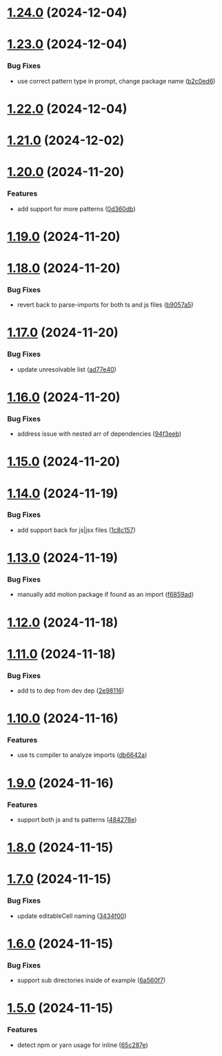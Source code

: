 # [1.24.0](https://github.com/carbon-design-system/generate-pattern/compare/v1.23.0...v1.24.0) (2024-12-04)

# [1.23.0](https://github.com/carbon-design-system/generate-pattern/compare/v1.22.0...v1.23.0) (2024-12-04)


### Bug Fixes

* use correct pattern type in prompt, change package name ([b2c0ed6](https://github.com/carbon-design-system/generate-pattern/commit/b2c0ed6483c3efe67821aa4429ae895f807eff48))

# [1.22.0](https://github.com/matthewgallo/generate-pattern/compare/v1.21.0...v1.22.0) (2024-12-04)

# [1.21.0](https://github.com/matthewgallo/generate-pattern/compare/v1.20.0...v1.21.0) (2024-12-02)

# [1.20.0](https://github.com/matthewgallo/generate-pattern/compare/v1.19.0...v1.20.0) (2024-11-20)


### Features

* add support for more patterns ([0d360db](https://github.com/matthewgallo/generate-pattern/commit/0d360db36dd004da44f338f5a859f035058a64b0))

# [1.19.0](https://github.com/matthewgallo/generate-pattern/compare/v1.18.0...v1.19.0) (2024-11-20)

# [1.18.0](https://github.com/matthewgallo/generate-pattern/compare/v1.17.0...v1.18.0) (2024-11-20)


### Bug Fixes

* revert back to parse-imports for both ts and js files ([b9057a5](https://github.com/matthewgallo/generate-pattern/commit/b9057a54983f50b4f2a89d8fd336d0cb5a1470f3))

# [1.17.0](https://github.com/matthewgallo/generate-pattern/compare/v1.16.0...v1.17.0) (2024-11-20)


### Bug Fixes

* update unresolvable list ([ad77e40](https://github.com/matthewgallo/generate-pattern/commit/ad77e40541b189393db69e4bef53602f21e2a393))

# [1.16.0](https://github.com/matthewgallo/generate-pattern/compare/v1.15.0...v1.16.0) (2024-11-20)


### Bug Fixes

* address issue with nested arr of dependencies ([94f3eeb](https://github.com/matthewgallo/generate-pattern/commit/94f3eeb9bc3f0d392da112df66471f601d590b83))

# [1.15.0](https://github.com/matthewgallo/generate-pattern/compare/v1.14.0...v1.15.0) (2024-11-20)

# [1.14.0](https://github.com/matthewgallo/generate-pattern/compare/v1.13.0...v1.14.0) (2024-11-19)


### Bug Fixes

* add support back for js|jsx files ([1c8c157](https://github.com/matthewgallo/generate-pattern/commit/1c8c1577cfb1691c5fdd269db6abfd84a33031a7))

# [1.13.0](https://github.com/matthewgallo/generate-pattern/compare/v1.12.0...v1.13.0) (2024-11-19)


### Bug Fixes

* manually add motion package if found as an import ([f6859ad](https://github.com/matthewgallo/generate-pattern/commit/f6859ade3117e43e5a7385de900a1f2942c13664))

# [1.12.0](https://github.com/matthewgallo/generate-pattern/compare/v1.11.0...v1.12.0) (2024-11-18)

# [1.11.0](https://github.com/matthewgallo/generate-pattern/compare/v1.10.0...v1.11.0) (2024-11-18)


### Bug Fixes

* add ts to dep from dev dep ([2e98116](https://github.com/matthewgallo/generate-pattern/commit/2e98116206df6725f39f99fa568cd2c3e6a601e4))

# [1.10.0](https://github.com/matthewgallo/generate-pattern/compare/v1.9.0...v1.10.0) (2024-11-16)


### Features

* use ts compiler to analyze imports ([db6642a](https://github.com/matthewgallo/generate-pattern/commit/db6642a8fde73ec135bf14cccede7808a4ce069e))

# [1.9.0](https://github.com/matthewgallo/generate-pattern/compare/v1.8.0...v1.9.0) (2024-11-16)


### Features

* support both js and ts patterns ([484278e](https://github.com/matthewgallo/generate-pattern/commit/484278efb9e9df729fe76134f66f22993f630e9c))

# [1.8.0](https://github.com/matthewgallo/generate-pattern/compare/v1.7.0...v1.8.0) (2024-11-15)

# [1.7.0](https://github.com/matthewgallo/generate-pattern/compare/v1.6.0...v1.7.0) (2024-11-15)


### Bug Fixes

* update editableCell naming ([3434f00](https://github.com/matthewgallo/generate-pattern/commit/3434f00e1d6067319f7f6b6f96c1728334ba6b79))

# [1.6.0](https://github.com/matthewgallo/generate-pattern/compare/v1.5.0...v1.6.0) (2024-11-15)


### Bug Fixes

* support sub directories inside of example ([6a560f7](https://github.com/matthewgallo/generate-pattern/commit/6a560f74572527b39b2155860acb63edb2d64154))

# [1.5.0](https://github.com/matthewgallo/generate-pattern/compare/v1.4.0...v1.5.0) (2024-11-15)


### Features

* detect npm or yarn usage for inline ([65c287e](https://github.com/matthewgallo/generate-pattern/commit/65c287e62e8c077cd37cfcdc5543869a49f6b399))
